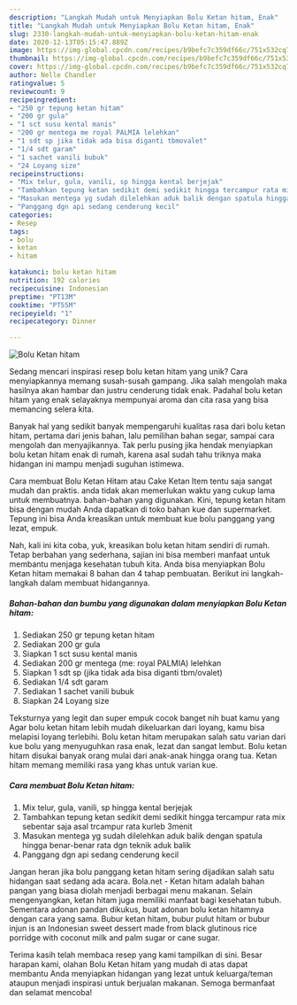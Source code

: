 ```yaml
---
description: "Langkah Mudah untuk Menyiapkan Bolu Ketan hitam, Enak"
title: "Langkah Mudah untuk Menyiapkan Bolu Ketan hitam, Enak"
slug: 2330-langkah-mudah-untuk-menyiapkan-bolu-ketan-hitam-enak
date: 2020-12-13T05:15:47.889Z
image: https://img-global.cpcdn.com/recipes/b9befc7c359df66c/751x532cq70/bolu-ketan-hitam-foto-resep-utama.jpg
thumbnail: https://img-global.cpcdn.com/recipes/b9befc7c359df66c/751x532cq70/bolu-ketan-hitam-foto-resep-utama.jpg
cover: https://img-global.cpcdn.com/recipes/b9befc7c359df66c/751x532cq70/bolu-ketan-hitam-foto-resep-utama.jpg
author: Nelle Chandler
ratingvalue: 5
reviewcount: 9
recipeingredient:
- "250 gr tepung ketan hitam"
- "200 gr gula"
- "1 sct susu kental manis"
- "200 gr mentega me royal PALMIA lelehkan"
- "1 sdt sp jika tidak ada bisa diganti tbmovalet"
- "1/4 sdt garam"
- "1 sachet vanili bubuk"
- "24 Loyang size"
recipeinstructions:
- "Mix telur, gula, vanili, sp hingga kental berjejak"
- "Tambahkan tepung ketan sedikit demi sedikit hingga tercampur rata mix sebentar saja asal trcampur rata kurleb 3menit"
- "Masukan mentega yg sudah dilelehkan aduk balik dengan spatula hingga benar-benar rata dgn teknik aduk balik"
- "Panggang dgn api sedang cenderung kecil"
categories:
- Resep
tags:
- bolu
- ketan
- hitam

katakunci: bolu ketan hitam 
nutrition: 192 calories
recipecuisine: Indonesian
preptime: "PT13M"
cooktime: "PT55M"
recipeyield: "1"
recipecategory: Dinner

---
```



![Bolu Ketan hitam](https://img-global.cpcdn.com/recipes/b9befc7c359df66c/751x532cq70/bolu-ketan-hitam-foto-resep-utama.jpg)

Sedang mencari inspirasi resep bolu ketan hitam yang unik? Cara menyiapkannya memang susah-susah gampang. Jika salah mengolah maka hasilnya akan hambar dan justru cenderung tidak enak. Padahal bolu ketan hitam yang enak selayaknya mempunyai aroma dan cita rasa yang bisa memancing selera kita.

Banyak hal yang sedikit banyak mempengaruhi kualitas rasa dari bolu ketan hitam, pertama dari jenis bahan, lalu pemilihan bahan segar, sampai cara mengolah dan menyajikannya. Tak perlu pusing jika hendak menyiapkan bolu ketan hitam enak di rumah, karena asal sudah tahu triknya maka hidangan ini mampu menjadi suguhan istimewa.

Cara membuat Bolu Ketan Hitam atau Cake Ketan Item tentu saja sangat mudah dan praktis. anda tidak akan memerlukan waktu yang cukup lama untuk membuatnya. bahan-bahan yang digunakan. Kini, tepung ketan hitam bisa dengan mudah Anda dapatkan di toko bahan kue dan supermarket. Tepung ini bisa Anda kreasikan untuk membuat kue bolu panggang yang lezat, empuk.


Nah, kali ini kita coba, yuk, kreasikan bolu ketan hitam sendiri di rumah. Tetap berbahan yang sederhana, sajian ini bisa memberi manfaat untuk membantu menjaga kesehatan tubuh kita. Anda bisa menyiapkan Bolu Ketan hitam memakai 8 bahan dan 4 tahap pembuatan. Berikut ini langkah-langkah dalam membuat hidangannya.

<!--inarticleads1-->

##### Bahan-bahan dan bumbu yang digunakan dalam menyiapkan Bolu Ketan hitam:

1. Sediakan 250 gr tepung ketan hitam
1. Sediakan 200 gr gula
1. Siapkan 1 sct susu kental manis
1. Sediakan 200 gr mentega (me: royal PALMIA) lelehkan
1. Siapkan 1 sdt sp (jika tidak ada bisa diganti tbm/ovalet)
1. Sediakan 1/4 sdt garam
1. Sediakan 1 sachet vanili bubuk
1. Siapkan 24 Loyang size


Teksturnya yang legit dan super empuk cocok banget nih buat kamu yang Agar bolu ketan hitam lebih mudah dikeluarkan dari loyang, kamu bisa melapisi loyang terlebihi. Bolu ketan hitam merupakan salah satu varian dari kue bolu yang menyuguhkan rasa enak, lezat dan sangat lembut. Bolu ketan hitam disukai banyak orang mulai dari anak-anak hingga orang tua. Ketan hitam memang memiliki rasa yang khas untuk varian kue. 

<!--inarticleads2-->

##### Cara membuat Bolu Ketan hitam:

1. Mix telur, gula, vanili, sp hingga kental berjejak
1. Tambahkan tepung ketan sedikit demi sedikit hingga tercampur rata mix sebentar saja asal trcampur rata kurleb 3menit
1. Masukan mentega yg sudah dilelehkan aduk balik dengan spatula hingga benar-benar rata dgn teknik aduk balik
1. Panggang dgn api sedang cenderung kecil


Jangan heran jika bolu panggang ketan hitam sering dijadikan salah satu hidangan saat sedang ada acara. Bola.net - Ketan hitam adalah bahan pangan yang biasa diolah menjadi berbagai menu makanan. Selain mengenyangkan, ketan hitam juga memiliki manfaat bagi kesehatan tubuh. Sementara adonan pandan dikukus, buat adonan bolu ketan hitamnya dengan cara yang sama. Bubur ketan hitam, bubur pulut hitam or bubur injun is an Indonesian sweet dessert made from black glutinous rice porridge with coconut milk and palm sugar or cane sugar. 

Terima kasih telah membaca resep yang kami tampilkan di sini. Besar harapan kami, olahan Bolu Ketan hitam yang mudah di atas dapat membantu Anda menyiapkan hidangan yang lezat untuk keluarga/teman ataupun menjadi inspirasi untuk berjualan makanan. Semoga bermanfaat dan selamat mencoba!
